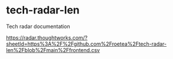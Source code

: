 # tech-radar-len
Tech radar documentation

https://radar.thoughtworks.com/?sheetId=https%3A%2F%2Fgithub.com%2Froetea%2Ftech-radar-len%2Fblob%2Fmain%2Ffrontend.csv
